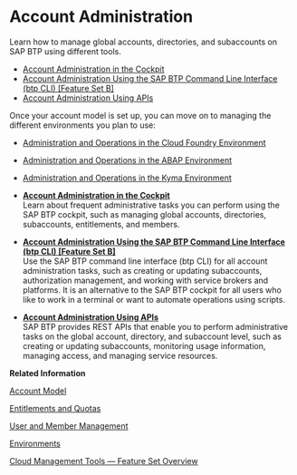 <!-- loio5d62ec89de39442f8f31d527855cbced -->

# Account Administration

Learn how to manage global accounts, directories, and subaccounts on SAP BTP using different tools.

-   [Account Administration in the Cockpit](Account_Administration_in_the_Cockpit_8061ecc.md)
-   [Account Administration Using the SAP BTP Command Line Interface \(btp CLI\) \[Feature Set B\]](Account_Administration_Using_the_SAP_BTP_Command_Line_Interface_(btp_CLI)_Feature_Set_B_7c6df2d.md)
-   [Account Administration Using APIs](Account_Administration_Using_APIs_1c8db14.md)

Once your account model is set up, you can move on to managing the different environments you plan to use:

-   [Administration and Operations in the Cloud Foundry Environment](Administration_and_Operations_in_the_Cloud_Foundry_Environment_a6b3b81.md)
-   [Administration and Operations in the ABAP Environment](Administration_and_Operations_in_the_ABAP_Environment_c4fd102.md)
-   [Administration and Operations in the Kyma Environment](Administration_and_Operations_in_the_Kyma_Environment_b8e1686.md)

-   **[Account Administration in the Cockpit](Account_Administration_in_the_Cockpit_8061ecc.md "Learn about frequent administrative tasks you can perform using the SAP BTP
                                    cockpit, such as managing global
		accounts, directories, subaccounts, entitlements, and members.")**  
Learn about frequent administrative tasks you can perform using the SAP BTP cockpit, such as managing global accounts, directories, subaccounts, entitlements, and members.
-   **[Account Administration Using the SAP BTP Command Line Interface \(btp CLI\) \[Feature Set B\]](Account_Administration_Using_the_SAP_BTP_Command_Line_Interface_(btp_CLI)_Feature_Set_B_7c6df2d.md "Use the SAP BTP command
			line interface (btp CLI) for all account administration tasks, such as creating or updating subaccounts, authorization management, and
			working with service brokers and platforms. It is an alternative to the SAP BTP cockpit for all users who like to work in a terminal or want to automate operations using scripts. ")**  
Use the SAP BTP command line interface \(btp CLI\) for all account administration tasks, such as creating or updating subaccounts, authorization management, and working with service brokers and platforms. It is an alternative to the SAP BTP cockpit for all users who like to work in a terminal or want to automate operations using scripts.
-   **[Account Administration Using APIs](Account_Administration_Using_APIs_1c8db14.md "SAP BTP provides REST APIs that enable you to perform administrative
		tasks on the global account, directory, and subaccount level, such as creating or updating subaccounts, monitoring usage information, managing
		access, and managing service resources.")**  
SAP BTP provides REST APIs that enable you to perform administrative tasks on the global account, directory, and subaccount level, such as creating or updating subaccounts, monitoring usage information, managing access, and managing service resources.

**Related Information**  


[Account Model](../10-concepts/Account_Model_8ed4a70.md#loio8ed4a705efa0431b910056c0acdbf377 "Learn more about the different types of accounts on SAP BTP and how they relate to each other.")

[Entitlements and Quotas](../10-concepts/Entitlements_and_Quotas_00aa2c2.md "When you purchase an enterprise account, you’re entitled to use a specific set of resources, such as the amount of memory that can be allocated to your applications.")

[User and Member Management](../10-concepts/User_and_Member_Management_cc1c676.md "On the cloud platform, member management happens at all levels from global account to space, while user management is done for deployed applications.")

[Environments](../10-concepts/Environments_15547f7.md "Environments constitute the actual platform-as-a-service offering of SAP BTP that allows for the development and administration of business applications. Environments are anchored in SAP BTP on subaccount level.")

[Cloud Management Tools — Feature Set Overview](../10-concepts/Cloud_Management_Tools_—_Feature_Set_Overview_caf4e4e.md "Cloud management tools represent the group of technologies designed for managing SAP BTP.")

